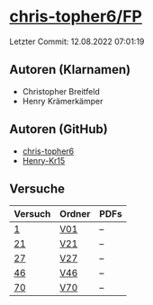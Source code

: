 # [chris-topher6/FP](https://github.com/chris-topher6/FP)

Letzter Commit: 12.08.2022 07:01:19

## Autoren (Klarnamen)
- Christopher Breitfeld
- Henry Krämerkämper

## Autoren (GitHub)
- [chris-topher6](https://github.com/chris-topher6)
- [Henry-Kr15](https://github.com/Henry-Kr15)

## Versuche

|       Versuch        |                          Ordner                          |PDFs|
|----------------------|----------------------------------------------------------|----|
|[1](../../versuch/1)  |[V01](https://github.com/chris-topher6/FP/tree/master/V01)|–   |
|[21](../../versuch/21)|[V21](https://github.com/chris-topher6/FP/tree/master/V21)|–   |
|[27](../../versuch/27)|[V27](https://github.com/chris-topher6/FP/tree/master/V27)|–   |
|[46](../../versuch/46)|[V46](https://github.com/chris-topher6/FP/tree/master/V46)|–   |
|[70](../../versuch/70)|[V70](https://github.com/chris-topher6/FP/tree/master/V70)|–   |
